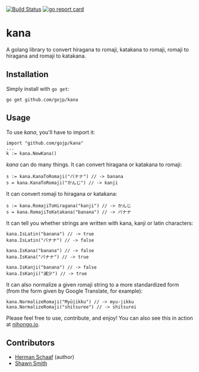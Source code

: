 [![Build Status](https://travis-ci.org/gojp/kana.png?branch=master)](https://travis-ci.org/gojp/kana) [![go report card](https://goreportcard.com/badge/github.com/gojp/kana)](http://goreportcard.com/report/github.com/gojp/kana)

kana
=======

A golang library to convert hiragana to romaji, katakana to romaji, romaji to hiragana and romaji to katakana. 

Installation
-------

Simply install with `go get`:

    go get github.com/gojp/kana

Usage
-------

To use *kana*, you'll have to import it:

    import "github.com/gojp/kana"
    ...
    k := kana.NewKana()

*kana* can do many things. It can convert hiragana or katakana to romaji:

    s := kana.KanaToRomaji("バナナ") // -> banana
    s = kana.KanaToRomaji("かんじ") // -> kanji

It can convert romaji to hiragana or katakana:

    s := kana.RomajiToHiragana("kanji") // -> かんじ
    s = kana.RomajiToKatakana("banana") // -> バナナ

It can tell you whether strings are written with kana, kanji or latin characters:

    kana.IsLatin("banana") // -> true
    kana.IsLatin("バナナ") // -> false

    kana.IsKana("banana") // -> false
    kana.IsKana("バナナ") // -> true

    kana.IsKanji("banana") // -> false
    kana.IsKanji("減少") // -> true

It can also normalize a given romaji string to a more standardized form (from the form given by Google Translate, for example):

    kana.NormalizeRomaji("Myūjikku") // -> myu-jikku
    kana.NormalizeRomaji("shitsuree") // -> shitsurei

Please feel free to use, contribute, and enjoy! You can also see this in action at [nihongo.io](http://nihongo.io).

Contributors
-------

- [Herman Schaaf](http://github.com/hermanschaaf) (author)
- [Shawn Smith](http://github.com/shawnps)
